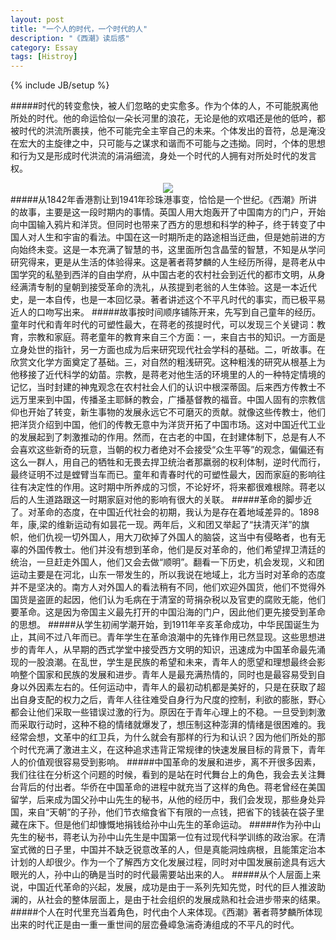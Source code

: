 ```yaml
---
layout: post
title: "一个人的时代，一个时代的人"
description: "《西潮》读后感"
category: Essay
tags: [Histroy]
---
```

{% include JB/setup %}

#####时代的转变愈快，被人们忽略的史实愈多。作为个体的人，不可能脱离他所处的时代。他的命运恰似一朵长河里的浪花，无论是他的欢唱还是他的低吟，都被时代的洪流所裹挟，他不可能完全主宰自己的未来。个体发出的音符，总是淹没在宏大的主旋律之中，只可能与之谋求和谐而不可能与之违拗。同时，个体的思想和行为又是形成时代洪流的涓涓细流，身处一个时代的人拥有对所处时代的发言权。  
<div align="center">
	<img src="http://img3.douban.com/lpic/s3050915.jpg">
</div> 
<!--break--> 
#####从1842年香港割让到1941年珍珠港事变，恰恰是一个世纪。《西潮》所讲的故事，主要是这一段时期内的事情。英国人用大炮轰开了中国南方的门户，开始向中国输入鸦片和洋货。但同时也带来了西方的思想和科学的种子，终于转变了中国人对人生和宇宙的看法。中国在这一时期所走的路途相当迂曲，但是她前进的方向始终未变。这是一本充满了智慧的书，这里面所包含晶莹的智慧，不知是从学问研究得来，更是从生活的体验得来。这是著者蒋梦麟的人生经历所得，是蒋老从中国学究的私塾到西洋的自由学府，从中国古老的农村社会到近代的都市文明，从身经满清专制的皇朝到接受革命的洗礼，从孩提到老翁的人生体验。这是一本近代史，是一本自传，也是一本回忆录。著者讲述这个不平凡时代的事实，而已极平易近人的口吻写出来。  
#####故事按时间顺序铺陈开来，先写到自己童年的经历。童年时代和青年时代的可塑性最大，在蒋老的孩提时代，可以发现三个关键词：教育，宗教和家庭。蒋老童年的教育来自三个方面：一，来自古书的知识。一方面是立身处世的指针，另一方面也成为后来研究现代社会学科的基础。二，听故事。在欣赏文化学方面奠定了基础。三，对自然的粗浅研究。这种粗浅的研究从根基上为他移接了近代科学的幼苗。宗教，是蒋老对他生活的环境里的人的一种特定情境的记忆，当时封建的神鬼观念在农村社会人们的认识中根深蒂固。后来西方传教士不远万里来到中国，传播圣主耶稣的教会，广播基督教的福音。中国人固有的宗教信仰也开始了转变，新生事物的发展永远它不可磨灭的贡献。就像这些传教士，他们把洋货介绍到中国，他们的传教无意中为洋货开拓了中国市场。这对中国近代工业的发展起到了刺激推动的作用。然而，在古老的中国，在封建体制下，总是有人不会喜欢这些新奇的玩意，当朝的权力者绝对不会接受“众生平等”的观念，偏偏还有这么一群人，用自己的牺牲和无畏去捍卫统治者那羸弱的权利体制，逆时代而行，最终证明不过是螳臂当车而已。童年和青春时代的可塑性最大，因而家庭的影响往往有决定性的作用。这时期中所养成的习惯，不论好坏，将来都很难根除。蒋老以后的人生道路跟这一时期家庭对他的影响有很大的关联。  
#####革命的脚步近了。对革命的态度，在中国近代社会的初期，我认为是存在着地域差异的。1898年，康,梁的维新运动有如昙花一现。两年后，义和团又举起了“扶清灭洋”的旗帜，他们仇视一切外国人，用大刀砍掉了外国人的脑袋，这当中有侵略者，也有无辜的外国传教士。他们并没有想到革命，他们是反对革命的，他们希望捍卫清廷的统治，一旦赶走外国人，他们又会去做“顺明”。翻看一下历史，机会发现，义和团运动主要是在河北，山东一带发生的，所以我说在地域上，北方当时对革命的态度并不是坚决的。南方人对外国人的看法稍有不同，他们欢迎外国货，他们不觉得外国货是盗匪的起因，他们认为毛病在于清室的苛捐杂税以及官吏的腐败无能，他们要革命。这是因为帝国主义最先打开的中国沿海的门户，因此他们更先接受到革命的思想。  
#####从学生初闹学潮开始，到1911年辛亥革命成功，中华民国诞生为止，其间不过八年而已。青年学生在革命浪潮中的先锋作用已然显现。这些思想进步的青年人，从早期的西式学堂中接受西方文明的知识，迅速成为中国革命最先涌现的一股浪潮。在乱世，学生是民族的希望和未来，青年人的愿望和理想最终会影响整个国家和民族的发展和进步。青年人是最充满热情的，同时也是最容易受到自身以外因素左右的。任何运动中，青年人的最初动机都是美好的，只是在获取了超出自身支配的权力之后，青年人往往难受自身行为尺度的控制，利欲的膨胀，野心都会让他们采取一些错误过激的行为。原因在于青年心理上的不稳。一旦受到刺激而采取行动时，这种不稳的情绪就爆发了，想压制这种澎湃的情绪是很困难的。我经常会想，文革中的红卫兵，为什么就会有那样的行为和认识？因为他们所处的那个时代充满了激进主义，在这种追求违背正常规律的快速发展目标的背景下，青年人的价值观很容易受到影响。  
#####中国革命的发展和进步，离不开很多因素，我们往往在分析这个问题的时候，看到的是站在时代舞台上的角色，我会去关注舞台背后的付出者。华侨在中国革命的进程中就充当了这样的角色。蒋老曾经在美国留学，后来成为国父孙中山先生的秘书，从他的经历中，我们会发现，那些身处异国，来自“天朝”的子孙，他们节衣缩食省下有限的一点钱，把省下的钱装在袋子里藏在床下。但是他们却慷慨地捐钱给孙中山先生的革命运动。  
#####作为孙中山先生的秘书，蒋老认为孙中山先生是中国第一位有过现代科学训练的政治家。在清室式微的日子里，中国并不缺乏锐意改革的人，但是真能洞烛病根，且能策定治本计划的人却很少。作为一个了解西方文化发展过程，同时对中国发展前途具有远大眼光的人，孙中山的确是当时的时代最需要站出来的人。  
#####从个人层面上来说，中国近代革命的兴起，发展，成功是由于一系列先知先觉，时代的巨人推波助澜的，从社会的整体层面上，是由于社会组织的发展成熟和社会进步带来的结果。  
#####个人在时代里充当着角色，时代由个人来体现。《西潮》著者蒋梦麟所体现出来的时代正是由一重一重世间的层峦叠嶂急湍奇涛组成的不平凡的时代。  